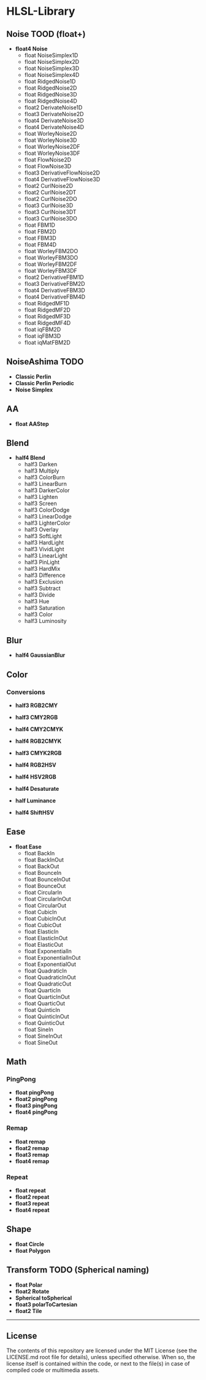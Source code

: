 # HLSL-Library

## Noise TOOD (float+)
-	**float4 Noise**
	-	float NoiseSimplex1D
	-	float NoiseSimplex2D
	-	float NoiseSimplex3D
	-	float NoiseSimplex4D
	-	float RidgedNoise1D
	-	float RidgedNoise2D
	-	float RidgedNoise3D
	-	float RidgedNoise4D
	-	float2 DerivateNoise1D
	-	float3 DerivateNoise2D
	-	float4 DerivateNoise3D
	-	float4 DerivateNoise4D
	-	float WorleyNoise2D
	-	float WorleyNoise3D
	-	float WorleyNoise2DF
	-	float WorleyNoise3DF
	-	float FlowNoise2D
	-	float FlowNoise3D
	-	float3 DerivativeFlowNoise2D
	-	float4 DerivativeFlowNoise3D
	-	float2 CurlNoise2D
	-	float2 CurlNoise2DT
	-	float2 CurlNoise2DO
	-	float3 CurlNoise3D
	-	float3 CurlNoise3DT
	-	float3 CurlNoise3DO
	-	float FBM1D
	-	float FBM2D
	-	float FBM3D
	-	float FBM4D
	-	float WorleyFBM2DO
	-	float WorleyFBM3DO
	-	float WorleyFBM2DF
	-	float WorleyFBM3DF
	-	float2 DerivativeFBM1D
	-	float3 DerivativeFBM2D
	-	float4 DerivativeFBM3D
	-	float4 DerivativeFBM4D
	-	float RidgedMF1D
	-	float RidgedMF2D
	-	float RidgedMF3D
	-	float RidgedMF4D
	-	float iqFBM2D
	-	float iqFBM3D
	-	float iqMatFBM2D

## NoiseAshima TODO
-	**Classic Perlin**
-	**Classic Perlin Periodic**
-	**Noise Simplex**

## AA
-	**float AAStep**

## Blend
-	**half4 Blend**
	-	half3 Darken
	-	half3 Multiply
	-	half3 ColorBurn
	-	half3 LinearBurn
	-	half3 DarkerColor
	-	half3 Lighten
	-	half3 Screen
	-	half3 ColorDodge
	-	half3 LinearDodge
	-	half3 LighterColor
	-	half3 Overlay
	-	half3 SoftLight
	-	half3 HardLight
	-	half3 VividLight
	-	half3 LinearLight
	-	half3 PinLight
	-	half3 HardMix
	-	half3 Difference
	-	half3 Exclusion
	-	half3 Subtract
	-	half3 Divide
	-	half3 Hue
	-	half3 Saturation
	-	half3 Color
	-	half3 Luminosity

## Blur
-	**half4 GaussianBlur**

## Color
### Conversions
-	**half3 RGB2CMY**
-	**half3 CMY2RGB**
-	**half4 CMY2CMYK**
-	**half4 RGB2CMYK**
-	**half3 CMYK2RGB**
-	**half4 RGB2HSV**
-	**half4 HSV2RGB**

-	**half4 Desaturate**
-	**half Luminance**
-	**half4 ShiftHSV**

## Ease
-	**float Ease**
	-	float BackIn
	-	float BackInOut
	-	float BackOut
	-	float BounceIn
	-	float BounceInOut
	-	float BounceOut
	-	float CircularIn
	-	float CircularInOut
	-	float CircularOut
	-	float CubicIn
	-	float CubicInOut
	-	float CubicOut
	-	float ElasticIn
	-	float ElasticInOut
	-	float ElasticOut
	-	float ExponentialIn
	-	float ExponentialInOut
	-	float ExponentialOut
	-	float QuadraticIn
	-	float QuadraticInOut
	-	float QuadraticOut
	-	float QuarticIn
	-	float QuarticInOut
	-	float QuarticOut
	-	float QuinticIn
	-	float QuinticInOut
	-	float QuinticOut
	-	float SineIn
	-	float SineInOut
	-	float SineOut

## Math
### PingPong
-	**float pingPong**
-	**float2 pingPong**
-	**float3 pingPong**
-	**float4 pingPong**

### Remap
-	**float remap**
-	**float2 remap**
-	**float3 remap**
-	**float4 remap**

### Repeat
-	**float repeat**
-	**float2 repeat**
-	**float3 repeat**
-	**float4 repeat**

## Shape
-	**float Circle**
-	**float Polygon**

## Transform TODO (Spherical naming)
-	**float Polar**
-	**float2 Rotate**
-	**Spherical toSpherical**
-	**float3 polarToCartesian**
-	**float2 Tile**

___

## License

The contents of this repository are licensed under the MIT License (see the LICENSE.md root file for details), unless specified otherwise. When so, the license itself is contained within the code, or next to the file(s) in case of compiled code or multimedia assets.